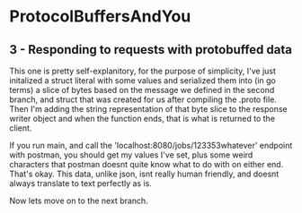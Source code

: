 # ProtocolBuffersAndYou

## 3 - Responding to requests with protobuffed data

This one is pretty self-explanitory, for the purpose of simplicity, I've just initalized a struct literal with some values and serialized them into (in go terms) a slice of bytes based on the message we defined in the second branch, and struct that was created for us after compiling the .proto file. Then I'm adding the string representation of that byte slice to the response writer object and when the function ends, that is what is returned to the client.

If you run main, and call the 'localhost:8080/jobs/123353whatever' endpoint with postman, you should get my values I've set, plus some weird characters that postman doesnt quite know what to do with on either end. That's okay. This data, unlike json, isnt really human friendly, and doesnt always translate to text perfectly as is.

Now lets move on to the next branch.
